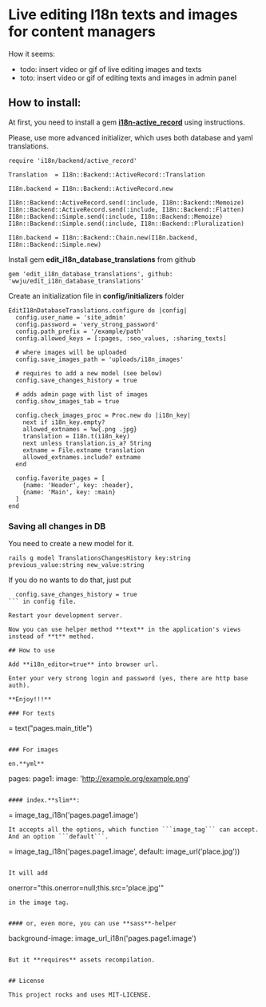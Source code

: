 # Live editing I18n texts and images for content managers

How it seems:

- todo: insert video or gif of live editing images and texts
- toto: insert video or gif of editing texts and images in admin panel

## How to install:

At first, you need to install a gem [**i18n-active_record**](https://github.com/svenfuchs/i18n-active_record) using instructions.

Please, use more advanced initializer, which uses both database and yaml translations.

```
require 'i18n/backend/active_record'

Translation  = I18n::Backend::ActiveRecord::Translation

I18n.backend = I18n::Backend::ActiveRecord.new

I18n::Backend::ActiveRecord.send(:include, I18n::Backend::Memoize)
I18n::Backend::ActiveRecord.send(:include, I18n::Backend::Flatten)
I18n::Backend::Simple.send(:include, I18n::Backend::Memoize)
I18n::Backend::Simple.send(:include, I18n::Backend::Pluralization)

I18n.backend = I18n::Backend::Chain.new(I18n.backend, I18n::Backend::Simple.new)
```

Install gem **edit_i18n_database_translations** from github

```
gem 'edit_i18n_database_translations', github: 'wwju/edit_i18n_database_translations'
```

Create an initialization file in **config/initializers** folder

```
EditI18nDatabaseTranslations.configure do |config|
  config.user_name = 'site_admin'
  config.password = 'very_strong_password'
  config.path_prefix = '/example/path'
  config.allowed_keys = [:pages, :seo_values, :sharing_texts]
  
  # where images will be uploaded
  config.save_images_path = 'uploads/i18n_images'
  
  # requires to add a new model (see below)
  config.save_changes_history = true
  
  # adds admin page with list of images
  config.show_images_tab = true
  
  config.check_images_proc = Proc.new do |i18n_key|
    next if i18n_key.empty?
    allowed_extnames = %w{.png .jpg}
    translation = I18n.t(i18n_key)
    next unless translation.is_a? String
    extname = File.extname translation
    allowed_extnames.include? extname
  end
  
  config.favorite_pages = [
    {name: 'Header', key: :header},
    {name: 'Main', key: :main}
  ]
end
```

### Saving all changes in DB
You need to create a new model for it.

```
rails g model TranslationsChangesHistory key:string previous_value:string new_value:string
```

If you do no wants to do that, just put
```
  config.save_changes_history = true
``` in config file.

Restart your development server.

Now you can use helper method **text** in the application's views instead of **t** method.

## How to use

Add **i18n_editor=true** into browser url.

Enter your very strong login and password (yes, there are http base auth).

**Enjoy!!!**

### For texts

```
= text("pages.main_title")
```

### For images

en.**yml**

```
pages:
	page1:
		image: 'http://example.org/example.png'
		
```

#### index.**slim**:

```
= image_tag_i18n('pages.page1.image')
```
It accepts all the options, which function ```image_tag``` can accept. And an option ```default```.

```
= image_tag_i18n('pages.page1.image', default: image_url('place.jpg'))
```

It will add
```
onerror="this.onerror=null;this.src='place.jpg'"
```
in the image tag.


#### or, even more, you can use **sass**-helper

```
background-image: image_url_i18n('pages.page1.image')
```

But it **requires** assets recompilation.


## License

This project rocks and uses MIT-LICENSE.